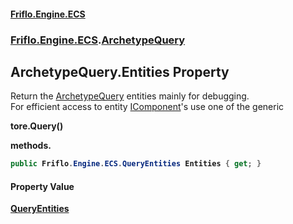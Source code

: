 #### [Friflo.Engine.ECS](index.md 'index')
### [Friflo.Engine.ECS](Friflo.Engine.ECS.md 'Friflo.Engine.ECS').[ArchetypeQuery](ArchetypeQuery.md 'Friflo.Engine.ECS.ArchetypeQuery')

## ArchetypeQuery.Entities Property

Return the [ArchetypeQuery](ArchetypeQuery.md 'Friflo.Engine.ECS.ArchetypeQuery') entities mainly for debugging.<br/>
For efficient access to entity [IComponent](IComponent.md 'Friflo.Engine.ECS.IComponent')'s use one of the generic <b>
tore.Query()</c>
 methods.

```csharp
public Friflo.Engine.ECS.QueryEntities Entities { get; }
```

#### Property Value
[QueryEntities](QueryEntities.md 'Friflo.Engine.ECS.QueryEntities')